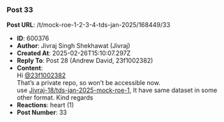 ### Post 33
**Post URL**: /t/mock-roe-1-2-3-4-tds-jan-2025/168449/33
- **ID**: 600376
- **Author**: Jivraj Singh Shekhawat (Jivraj)
- **Created At**: 2025-02-26T15:10:07.297Z
- **Reply To**: Post 28 (Andrew David, 23f1002382)
- **Content**:  
  Hi <a class="mention" href="/u/23f1002382">@23f1002382</a><br>
That’s a private repo, so won’t be accessible now.<br>
use <a href="https://github.com/Jivraj-18/tds-jan-2025-mock-roe-1" rel="noopener nofollow ugc">Jivraj-18/tds-jan-2025-mock-roe-1</a>, It have same dataset in some other format.
Kind regards
- **Reactions**: heart (1)
- **Post Number**: 33

